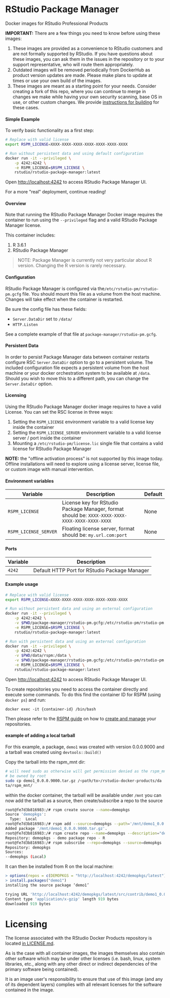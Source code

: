 # RStudio Package Manager

Docker images for RStudio Professional Products

**IMPORTANT:** There are a few things you need to know before using these images:

1. These images are provided as a convenience to RStudio customers and are not formally supported by RStudio. If you
   have questions about these images, you can ask them in the issues in the repository or to your support
   representative, who will route them appropriately.
1. Outdated images will be removed periodically from DockerHub as product version updates are made. Please make plans to
   update at times or use your own build of the images.
1. These images are meant as a starting point for your needs. Consider creating a fork of this repo, where you can
   continue to merge in changes we make while having your own security scanning, base OS in use, or other custom
   changes. We
   provide [instructions for building](https://github.com/rstudio/rstudio-docker-products#instructions-for-building) for
   these cases.

#### Simple Example

To verify basic functionality as a first step:

```bash
# Replace with valid license
export RSPM_LICENSE=XXXX-XXXX-XXXX-XXXX-XXXX-XXXX-XXXX

# Run without persistent data and using default configuration
docker run -it --privileged \
    -p 4242:4242 \
    -e RSPM_LICENSE=$RSPM_LICENSE \
    rstudio/rstudio-package-manager:latest
```

Open [http://localhost:4242](http://localhost:4242) to access RStudio Package Manager UI.

For a more "real" deployment, continue reading!

#### Overview

Note that running the RStudio Package Manager Docker image requires the container to run using the `--privileged` flag
and a valid RStudio Package Manager license.

This container includes:

1. R 3.6.1
1. RStudio Package Manager

> NOTE: Package Manager is currently not very particular about R version. Changing the R version is rarely necessary.

#### Configuration

RStudio Package Manager is configured via the`/etc/rstudio-pm/rstudio-pm.gcfg` file. You should mount this file as
a volume from the host machine. Changes will take effect when the container is restarted.

Be sure the config file has these fields:

- `Server.DataDir` set to `/data/`
- `HTTP.Listen`

See a complete example of that file at `package-manager/rstudio-pm.gcfg`.

#### Persistent Data

In order to persist Package Manager data between container restarts configure RSC `Server.DataDir` option to go to
a persistent volume. The included configuration file expects a persistent volume from the host machine or your docker
orchestration system to be available at `/data`. Should you wish to move this to a different path, you can change the
`Server.DataDir` option.

#### Licensing

Using the RStudio Package Manager docker image requires to have a valid License. You can set the RSC license in three ways:

1. Setting the `RSPM_LICENSE` environment variable to a valid license key inside the container
2. Setting the `RSPM_LICENSE_SERVER` environment variable to a valid license server / port inside the container
3. Mounting a `/etc/rstudio-pm/license.lic` single file that contains a valid license for RStudio Package Manager

**NOTE:** the "offline activation process" is not supported by this image today. Offline installations will need
to explore using a license server, license file, or custom image with manual intervention.

#### Environment variables

| Variable | Description | Default |
|-----|---|---|
| `RSPM_LICENSE` | License key for RStudio Package Manager, format should be: `XXXX-XXXX-XXXX-XXXX-XXXX-XXXX-XXXX` | None |
| `RSPM_LICENSE_SERVER` | Floating license server, format should be: `my.url.com:port` | None |

#### Ports

| Variable | Description |
|-----|---|
| `4242` | Default HTTP Port for RStudio Package Manager |

#### Example usage

```bash
# Replace with valid license
export RSPM_LICENSE=XXXX-XXXX-XXXX-XXXX-XXXX-XXXX-XXXX

# Run without persistent data and using an external configuration
docker run -it --privileged \
    -p 4242:4242 \
    -v $PWD/package-manager/rstudio-pm.gcfg:/etc/rstudio-pm/rstudio-pm.gcfg \
    -e RSPM_LICENSE=$RSPM_LICENSE \
    rstudio/rstudio-package-manager:latest

# Run with persistent data and using an external configuration
docker run -it --privileged \
    -p 4242:4242 \
    -v $PWD/data/rspm:/data \
    -v $PWD/package-manager/rstudio-pm.gcfg:/etc/rstudio-pm/rstudio-pm.gcfg \
    -e RSPM_LICENSE=$RSPM_LICENSE \
    rstudio/rstudio-package-manager:latest
```

Open [http://localhost:4242](http://localhost:4242) to access RStudio Package Manager UI.

To create repositories you need to access the container directly and execute some commands.
To do this find the container ID for RSPM (using `docker ps`) and run:

```
docker exec -it {container-id} /bin/bash
```

Then please refer to the [RSPM guide](https://docs.rstudio.com/rspm/admin/) on how
to [create and manage](https://docs.rstudio.com/rspm/admin/getting-started/configuration/) your repositories.

#### example of adding a local tarball

For this example, a package, `demo1` was created with version 0.0.0.9000 and a 
tarball was created using `devtools::build()`

Copy the tarball into the rspm_mnt dir:

```bash
# will need sudo as otherwise will get permission denied as the rspm_mnt will 
# be owned by root
sudo cp demo1_0.0.0.9000.tar.gz /<path/to>/rstudio-docker-products/da
ta/rspm_mnt/
```

within the docker container, the tarball will be available
under `/mnt` you can now add the tarball as a source,
then create/subscribe a repo to the source

```bash
root@fe7d3b816983:/# rspm create source --name=demopkgs
Source 'demopkgs':
  Type:  Local
root@fe7d3b816983:/# rspm add --source=demopkgs --path='/mnt/demo1_0.0.0.9000.tar.gz'
Added package '/mnt/demo1_0.0.0.9000.tar.gz'.
root@fe7d3b816983:/# rspm create repo --name=demopkgs --description="demo package repo"
Repository: demopkgs - demo package repo - R
root@fe7d3b816983:/# rspm subscribe --repo=demopkgs --source=demopkgs
Repository: demopkgs
Sources:
--demopkgs (Local)
```

It can then be installed from R on the local machine:

```R
> options(repos = c(DEMOPKGS = "http://localhost:4242/demopkgs/latest"))
> install.packages("demo1")
installing the source package ‘demo1’

trying URL 'http://localhost:4242/demopkgs/latest/src/contrib/demo1_0.0.0.9000.tar.gz'
Content type 'application/x-gzip' length 919 bytes
downloaded 919 bytes
```

# Licensing

The license associated with the RStudio Docker Products repository is located [in LICENSE.md](https://github.com/rstudio/rstudio-docker-products/blob/main/LICENSE.md).

As is the case with all container images, the images themselves also contain other software which may be under other
licenses (i.e. bash, linux, system libraries, etc., along with any other direct or indirect dependencies of the primary
software being contained).

It is an image user's responsibility to ensure that use of this image (and any of its dependent layers) complies with
all relevant licenses for the software contained in the image.
